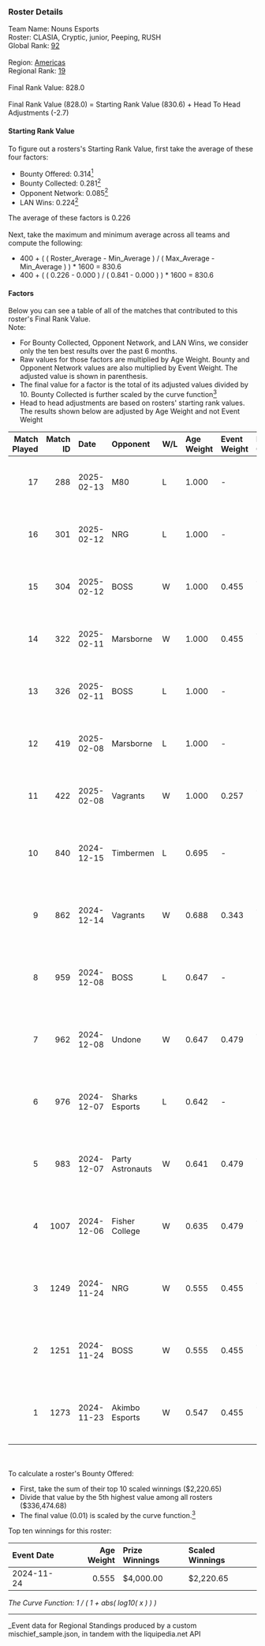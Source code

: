 ### Roster Details<br />
Team Name: Nouns Esports<br />
Roster: CLASIA, Cryptic, junior, Peeping, RUSH<br />
Global Rank: [92](../../standings_global_2025_03_01.md)<br />
<br />
Region: [Americas]( ../../standings_americas_2025_03_01.md)<br />
Regional Rank: [19]( ../../standings_americas_2025_03_01.md)<br />
<br />
Final Rank Value:  828.0<br />
<br />
Final Rank Value (828.0) = Starting Rank Value (830.6) + Head To Head Adjustments (-2.7)<br />

#### Starting Rank Value<br />
To figure out a rosters's Starting Rank Value, first take the average of these four factors:<br />
- Bounty Offered: 0.314[<sup>1</sup>](#table2)
- Bounty Collected: 0.281[<sup>2</sup>](#table1)
- Opponent Network: 0.085[<sup>2</sup>](#table1)
- LAN Wins: 0.224[<sup>2</sup>](#table1)

The average of these factors is 0.226<br />
<br />
Next, take the maximum and minimum average across all teams and compute the following:<br />
- 400 + ( ( Roster_Average - Min_Average ) / ( Max_Average - Min_Average ) ) * 1600 = 830.6
- 400 + ( ( 0.226 - 0.000 ) / ( 0.841 - 0.000 ) ) * 1600 = 830.6


#### Factors<br />
Below you can see a table of all of the matches that contributed to this roster's Final Rank Value.<br />
Note:<br />

- For Bounty Collected, Opponent Network, and LAN Wins, we consider only the ten best results over the past 6 months.
- Raw values for those factors are multiplied by Age Weight. Bounty and Opponent Network values are also multiplied by Event Weight. The adjusted value is shown in parenthesis.
- The final value for a factor is the total of its adjusted values divided by 10. Bounty Collected is further scaled by the curve function[<sup>3</sup>](#curveFunction)
- Head to head adjustments are based on rosters' starting rank values. The results shown below are adjusted by Age Weight and not Event Weight
<span id="table1"></span><br />


| Match Played | Match ID | Date       | Opponent         | W/L | Age Weight | Event Weight | Bounty Collected | Opponent Network | LAN Wins  | H2H Adj. | Roster                                  |
| -: | -: | :- | :- | :- | :- | :- | :- | :- | :- | -: | :- |
|           17 |      288 | 2025-02-13 | M80              | L   | 1.000      | -            | -                | -                | -         |    -8.97 | CLASIA, Cryptic, junior, Peeping, RUSH  |
|           16 |      301 | 2025-02-12 | NRG              | L   | 1.000      | -            | -                | -                | -         |    -8.20 | CLASIA, Cryptic, junior, Peeping, RUSH  |
|           15 |      304 | 2025-02-12 | BOSS             | W   | 1.000      | 0.455        | 0.014 (0.006)    | 0.410 (0.187)    | 0 (0.000) |    17.92 | CLASIA, Cryptic, junior, Peeping, RUSH  |
|           14 |      322 | 2025-02-11 | Marsborne        | W   | 1.000      | 0.455        | 0.000 (0.000)    | 0.180 (0.082)    | 0 (0.000) |     6.38 | CLASIA, Cryptic, junior, Peeping, RUSH  |
|           13 |      326 | 2025-02-11 | BOSS             | L   | 1.000      | -            | -                | -                | -         |   -12.63 | CLASIA, Cryptic, junior, Peeping, RUSH  |
|           12 |      419 | 2025-02-08 | Marsborne        | L   | 1.000      | -            | -                | -                | -         |   -26.21 | CLASIA, Cryptic, junior, Peeping, RUSH  |
|           11 |      422 | 2025-02-08 | Vagrants         | W   | 1.000      | 0.257        | 0.001 (0.000)    | 0.174 (0.045)    | 0 (0.000) |     7.70 | CLASIA, Cryptic, junior, Peeping, RUSH  |
|           10 |      840 | 2024-12-15 | Timbermen        | L   | 0.695      | -            | -                | -                | -         |   -14.36 | cJ-dA-K1nG, junior, nicx, Peeping, RUSH |
|            9 |      862 | 2024-12-14 | Vagrants         | W   | 0.688      | 0.343        | 0.001 (0.000)    | 0.174 (0.041)    | 0 (0.000) |     4.97 | cJ-dA-K1nG, junior, nicx, Peeping, RUSH |
|            8 |      959 | 2024-12-08 | BOSS             | L   | 0.647      | -            | -                | -                | -         |    -8.99 | cJ-dA-K1nG, junior, nicx, Peeping, RUSH |
|            7 |      962 | 2024-12-08 | Undone           | W   | 0.647      | 0.479        | 0.002 (0.001)    | 0.249 (0.077)    | 1 (0.647) |     6.91 | cJ-dA-K1nG, junior, nicx, Peeping, RUSH |
|            6 |      976 | 2024-12-07 | Sharks Esports   | L   | 0.642      | -            | -                | -                | -         |    -6.31 | cJ-dA-K1nG, junior, nicx, Peeping, RUSH |
|            5 |      983 | 2024-12-07 | Party Astronauts | W   | 0.641      | 0.479        | 0.008 (0.002)    | 0.430 (0.132)    | 1 (0.641) |     7.84 | cJ-dA-K1nG, junior, nicx, Peeping, RUSH |
|            4 |     1007 | 2024-12-06 | Fisher College   | W   | 0.635      | 0.479        | 0.006 (0.002)    | 0.128 (0.039)    | 1 (0.635) |     6.97 | cJ-dA-K1nG, junior, nicx, Peeping, RUSH |
|            3 |     1249 | 2024-11-24 | NRG              | W   | 0.555      | 0.455        | 0.049 (0.012)    | 0.559 (0.141)    | 0 (0.000) |    12.30 | cJ-dA-K1nG, junior, nicx, Peeping, RUSH |
|            2 |     1251 | 2024-11-24 | BOSS             | W   | 0.555      | 0.455        | 0.014 (0.004)    | 0.410 (0.103)    | 0 (0.000) |    10.58 | cJ-dA-K1nG, junior, nicx, Peeping, RUSH |
|            1 |     1273 | 2024-11-23 | Akimbo Esports   | W   | 0.547      | 0.455        | 0.000 (0.000)    | 0.000 (0.000)    | 0 (0.000) |     1.41 | cJ-dA-K1nG, junior, nicx, Peeping, RUSH |

<br />
<span id="table2"></span><br />
To calculate a roster's Bounty Offered:<br />

- First, take the sum of their top 10 scaled winnings ($2,220.65)
- Divide that value by the 5th highest value among all rosters ($336,474.68)
- The final value (0.01) is scaled by the curve function.[<sup>3</sup>](#curveFunction)

Top ten winnings for this roster:<br />

| Event Date | Age Weight | Prize Winnings | Scaled Winnings |
| :- | -: | :- | :- |
| 2024-11-24 |      0.555 | $4,000.00      | $2,220.65       |


<span id="curveFunction"></span>_The Curve Function: 1 / ( 1 + abs( log10( x ) ) )_<br />

---
_Event data for Regional Standings produced by a custom mischief_sample.json, in tandem with the liquipedia.net API<br />
